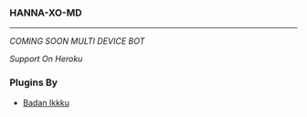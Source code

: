 ### HANNA-XO-MD
********************
_COMING SOON MULTI DEVICE BOT_

*Support On Heroku*


### Plugins By 
- [Badan Ikkku](https://github.com/kingbadan321)
